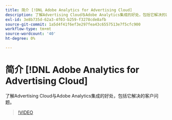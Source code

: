 ```yaml
---
title: 简介 [!DNL Adobe Analytics for Advertising Cloud]
description: 了解Advertising Cloud与Adobe Analytics集成的好处，包括它解决的客户问题。
exl-id: 3e8b735d-62a3-4f03-b259-f3278cde8afb
source-git-commit: 1a5d4f41f6ef3e297fea43c6557513e7f5cfc900
workflow-type: tm+mt
source-wordcount: '40'
ht-degree: 0%

---
```


# 简介 [!DNL Adobe Analytics for Advertising Cloud]

了解Advertising Cloud与Adobe Analytics集成的好处，包括它解决的客户问题。

>[!VIDEO](https://video.tv.adobe.com/v/33491)
